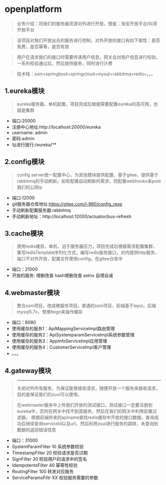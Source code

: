 # openplatform
> 业务介绍：将我们的服务器资源对外进行开放，借鉴：淘宝开放平台/抖音开放平台

> 该项目对我们开放出去的服务进行控制，对外开放的接口有如下属性：是否免费，是否幂等，是否有效

> 用户在请求我们的接口时需要传递用户信息，网关会对用户信息进行校验，一系列校验通过后，然后提供服务，同时进行计费



>技术栈：ssm+springboot+springcloud+mysql+rabbitmq+redis+。。。


## 1.eureka模块
>eureka服务器，单机配置，项目完成后根据需要配置eureka的高可用，也就是集群  
- 端口:20000
- 注册中心地址:http://localhost:20000/eureka  
- username: admin
- 密码:admin
- 址进行放行:/eureka/**
## 2.config模块
>config server统一配置中心，为其他模块提供配置，基于gitee，提供基于rabbitmq的手动刷新。如有配置自动刷新的需求，则配置webhooks来post我们的公网ip
- 端口:12000
- git服务器仓库地址:https://gitee.com/l-960/config_resp
- 手动刷新配置服务器:rabbitmq
- 手动刷新地址：http://localhost:12000/actuator/bus-refresh
## 3.cache模块
> 使用redis缓存，单机，迫于服务器压力，项目完成后根据需求配置集群，重写redisTemplate序列化方式，编写redis服务接口，对内提供http服务，端口不对外开放，配置文件使用config，在gitee仓库中
- 端口：21000
- 开放的服务: 增删改查 hash增删改查 setnx 自增自减 
## 4.webmaster模块
> 整合ssm项目，改成微服务项目。普通的ssm项目，前端基于layui，后端mysql5.7x，使用feign来操作缓存
- 端口：8080
- 使用缓存的服务1：ApiMappingServiceImpl路由管理
- 使用缓存的服务2：ApiSystemparamServiceImpl系统参数管理
- 使用缓存的服务3：AppInfoServiceImpl应用管理
- 使用缓存的服务4：CustomerServiceImpl客户管理
- 。。。
## 4.gateway模块
> ***
>关闭对外所有服务，为保证能够接收请求，随便开放一个服务来接收请求，目的是保证我们的zuul可以使用。

> 在webmaster服务中上传我们开放的测试接口，测试接口一定要注册到eureka中，否则在网关中找不到其服务，然后在我们的网关中利用前置过滤器，
>根据前端传来的apiname查找redis缓存中开放的接口数据，查询成功后继续查询serviceId以及url，然后利用zuul进行服务的跳转，未查询到数据则返回错误信息

>
- 端口：31000
- SystemParamFilter 10 系统参数校验
- TimestampFilter 20 校验请求是否过期
- SignFilter 30 校验用户的请求中的签名
- IdempotentsFilter 40 幂等性校验
- RoutingFilter 100 转发对应服务
- ServiceParamsFiltr XX 校验服务需要的参数
